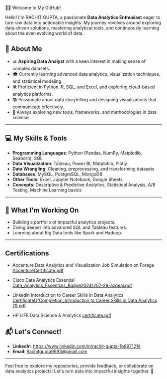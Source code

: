👩‍💻 Welcome to My GitHub!

Hello! I'm RACHIT GUPTA, a passionate **Data Analytics Enthusiast** eager to turn raw data into actionable insights. My journey revolves around exploring data-driven solutions, mastering analytical tools, and continuously learning about the ever-evolving world of data.

## 🚀 About Me

- 📊 **Aspiring Data Analyst** with a keen interest in making sense of complex datasets.
- 🎓 Currently learning advanced data analytics, visualization techniques, and statistical modeling.
- 🛠️ Proficient in Python, R, SQL, and Excel, and exploring cloud-based analytics platforms.
- 📚 Passionate about data storytelling and designing visualizations that communicate effectively.
- 🌱 Always exploring new tools, frameworks, and methodologies in data science.

---

## 💻 My Skills & Tools

- **Programming Languages**: Python (Pandas, NumPy, Matplotlib, Seaborn), SQL
- **Data Visualization**: Tableau, Power BI, Matplotlib, Plotly
- **Data Wrangling**: Cleaning, preprocessing, and transforming datasets
- **Databases**: MySQL, PostgreSQL, MongoDB
- **Other Tools**: Excel, Jupyter Notebook, Google Sheets
- **Concepts**: Descriptive & Predictive Analytics, Statistical Analysis, A/B Testing, Machine Learning basics

---

## 🔭 What I'm Working On
- Building a portfolio of impactful analytics projects.
- Diving deeper into advanced SQL and Tableau features.
- Learning about Big Data tools like Spark and Hadoop.

---
## Certifications
- Accenture Data Analytics and Visualization Job Simulation on Forage  
[AccentureCertificate.pdf](https://github.com/user-attachments/files/18039086/AccentureCertificate.pdf)

- Cisco Data Analytics Essential
 [Data_Analytics_Essentials_Badge20241207-28-azdeal.pdf](https://github.com/user-attachments/files/18064891/Data_Analytics_Essentials_Badge20241207-28-azdeal.pdf)

- Linkedin Intorduction to Career Skills in Data Analytics
 [CertificateOfCompletion_Introduction to Career Skills in Data Analytics (1).pdf](https://github.com/user-attachments/files/18064919/CertificateOfCompletion_Introduction.to.Career.Skills.in.Data.Analytics.1.pdf)

- HP LIFE Data Science & Analytics
  [certificate.pdf](https://github.com/user-attachments/files/18252152/certificate.pdf)



## 📬 Let's Connect!

- **LinkedIn**: https://www.linkedin.com/in/rachit-gupta-1b8971214
- **Email**: Rachitgupta9993@gmail.com

---

Feel free to explore my repositories, provide feedback, or collaborate on data analytics projects! Let's turn data into impactful insights together. 🌟
